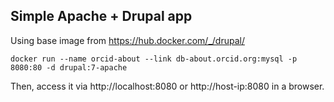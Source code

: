 
## Simple Apache + Drupal app

Using base image from https://hub.docker.com/_/drupal/

    docker run --name orcid-about --link db-about.orcid.org:mysql -p 8080:80 -d drupal:7-apache

Then, access it via http://localhost:8080 or http://host-ip:8080 in a browser.






